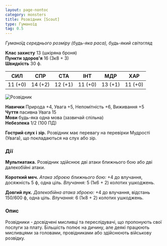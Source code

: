 ```yaml
---
layout: page-nontoc
category: monsters
title: Розвідник [Scout]
type: Гуманоїд
tag: 0.5
---
```


_Гуманоїд середнього розміру (будь-яка раса), будь-який світогляд_

**Клас захисту** 13 (шкіряна броня)    
**Пункти здоров'я** 16 (3к8 + 3)    
**Швидкість** 30 ф.

| СИЛ     | СПР     | СТА     | ІНТ     | МДР     | ХАР     |
| ------- | ------- | ------- | ------- | ------- | ------- |
| 11 (+0) | 14 (+2) | 12 (+1) | 11 (+0) | 13 (+1) | 11 (+0) |

![Розвідник](https://www.dndbeyond.com/avatars/thumbnails/0/163/1000/1000/636252759915100020.jpeg)

**Навички** Природа +4, Увага +5, Непомітність +6, Виживання +5    
**Чуття** пасивна Увага 15    
**Мови** будь-яка одна мова (зазвичай спільна)    
**Небезпека** 1/2 (100 ПД)

**Гострий слух і зір.** Розвідник має перевагу на перевірки Мудрості (Увага), що покладаються на слух або зір.

### Дії
**Мультиатака.** Розвідник здійснює дві атаки ближнього бою або дві далекобійні атаки.    

**Короткий меч.** _Атака зброєю ближнього бою:_ +4 до влучання, досяжність 5 ф, одна ціль. _Влучання:_ 5 (1к6 + 2) колотих ушкоджень.    

**Довгий лук.** _Далекобійна атака зброєю:_ +4 до влучання, відстань 150/600 ф, одна ціль. _Влучання:_ 6 (1к8 + 2) колотих ушкоджень.

### Опис
Розвідники - досвідчені мисливці та переслідувачі, що пропонують свої послуги за плату. Більшість полює на дичину, але деякі працюють мисливцями за головами, провідниками або здійснюють військову розвідку. 
